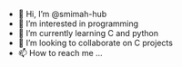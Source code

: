 - 👋 Hi, I’m @smimah-hub
- 👀 I’m interested in programming
- 🌱 I’m currently learning C and python
- 💞️ I’m looking to collaborate on C projects 
- 📫 How to reach me ...

<!---
smimah-hub/smimah-hub is a ✨ special ✨ repository because its `README.md` (this file) appears on your GitHub profile.
You can click the Preview link to take a look at your changes.
--->
